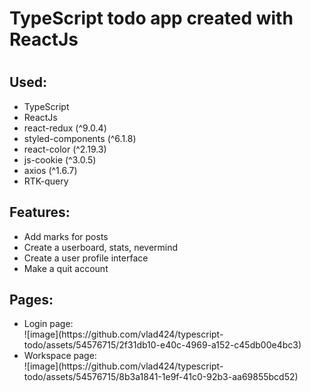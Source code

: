 <h1>TypeScript todo app created with ReactJs<h1/>

<h2>Used:</h2> 
<ul>
  <li>TypeScript</li>
  <li>ReactJs</li>
  <li>react-redux (^9.0.4) </li>
  <li>styled-components (^6.1.8)</li>
  <li>react-color (^2.19.3)</li>
  <li>js-cookie (^3.0.5)</li>
  <li>axios (^1.6.7)</li>
  <li>RTK-query</li>
</ul>

<h2>Features: </h2>
<ul>
  <li>Add marks for posts</li>
  <li>Create a userboard, stats, nevermind</li>
  <li>Create a user profile interface</li>
  <li>Make a quit account</li>
</ul>

<h2>Pages:</h2>
<ul>
  <li>Login page:</li>
![image](https://github.com/vlad424/typescript-todo/assets/54576715/2f31db10-e40c-4969-a152-c45db00e4bc3)
  <li>Workspace page:</li>
![image](https://github.com/vlad424/typescript-todo/assets/54576715/8b3a1841-1e9f-41c0-92b3-aa69855bcd52)
</ul>
